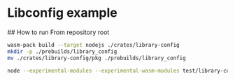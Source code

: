 # Libconfig example

## How to run
From repository root 
```bash
wasm-pack build --target nodejs ./crates/library-config
mkdir -p ./prebuilds/library_config
mv ./crates/library-config/pkg ./prebuilds/library_config

node --experimental-modules --experimental-wasm-modules test/library-config/index.js
```
